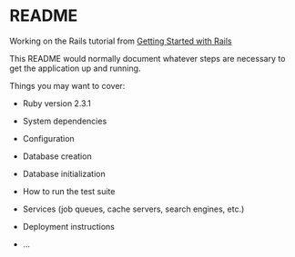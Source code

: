 # README

Working on the Rails tutorial from [Getting Started with Rails](http://guides.rubyonrails.org/getting_started.html)

This README would normally document whatever steps are necessary to get the
application up and running.

Things you may want to cover:

* Ruby version 2.3.1

* System dependencies

* Configuration

* Database creation

* Database initialization

* How to run the test suite

* Services (job queues, cache servers, search engines, etc.)

* Deployment instructions

* ...
